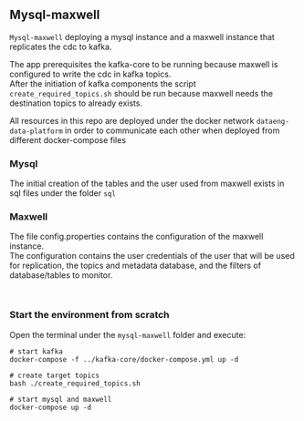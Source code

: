 ## Mysql-maxwell

 `Mysql-maxwell` deploying a mysql instance and a maxwell instance that replicates the cdc to kafka.

The app prerequisites the kafka-core to be running because maxwell is configured to write the cdc in kafka topics. \
After the initiation of kafka components the script `create_required_topics.sh` should be run because maxwell needs the destination topics to already exists. 

All resources in this repo are deployed under the docker network `dataeng-data-platform` in order to communicate each other when deployed from different docker-compose files

### Mysql
The initial creation of the tables and the user used from maxwell exists in sql files under the folder `sql`


### Maxwell
The file config.properties contains the configuration of the maxwell instance. \
The configuration contains the user credentials of the user that will be used for replication, the topics and metadata database, and the filters of database/tables to monitor.

```
    

```
### Start the environment from scratch
Open the terminal under the `mysql-maxwell` folder and execute: 

```
# start kafka
docker-compose -f ../kafka-core/docker-compose.yml up -d 

# create target topics
bash ./create_required_topics.sh

# start mysql and maxwell
docker-compose up -d
```